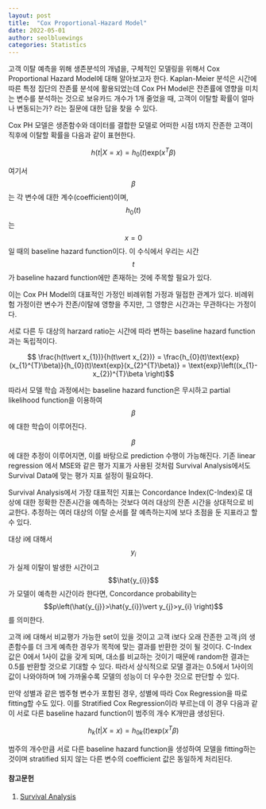 ```yaml
---
layout: post
title:  "Cox Proportional-Hazard Model"
date: 2022-05-01
author: seolbluewings
categories: Statistics
---
```


고객 이탈 예측을 위해 생존분석의 개념을, 구체적인 모델링을 위해서 Cox Proportional Hazard Model에 대해 알아보고자 한다. Kaplan-Meier 분석은 시간에 따른 특정 집단의 잔존률 분석에 활용되었는데 Cox PH Model은 잔존률에 영향을 미치는 변수를 분석하는 것으로 보유카드 개수가 1개 줄었을 때, 고객이 이탈할 확률이 얼마나 변동되는가? 라는 질문에 대한 답을 찾을 수 있다.

Cox PH 모델은 생존함수와 데이터를 결합한 모델로 어떠한 시점 t까지 잔존한 고객이 직후에 이탈할 확률을 다음과 같이 표현한다.

$$ h(t\vert X = x) = h_{0}(t)\text{exp}(x^{T}\beta) $$

여기서 $$\beta$$는 각 변수에 대한 계수(coefficient)이며, $$h_{0}(t)$$는 $$x=0$$일 때의 baseline hazard function이다. 이 수식에서 우리는 시간 $$t$$가 baseline hazard function에만 존재하는 것에 주목할 필요가 있다.

이는 Cox PH Model의 대표적인 가정인 비례위험 가정과 밀접한 관계가 있다. 비례위험 가정이란 변수가 잔존/이탈에 영향을 주지만, 그 영향은 시간과는 무관하다는 가정이다.

서로 다른 두 대상의 harzard ratio는 시간에 따라 변하는 baseline hazard function과는 독립적이다.

$$ \frac{h(t\vert x_{1})}{h(t\vert x_{2})} = \frac{h_{0}(t)\text{exp}(x_{1}^{T}\beta)}{h_{0}(t)\text{exp}(x_{2}^{T}\beta)} = \text{exp}\left((x_{1}-x_{2})^{T}\beta \right)$$

따라서 모델 학습 과정에서는 baseline hazard function은 무시하고 partial likelihood function을 이용하여 $$\beta$$에 대한 학습이 이루어진다.

$$\beta$$에 대한 추정이 이루어지면, 이를 바탕으로 prediction 수행이 가능해진다. 기존 linear regression 에서 MSE와 같은 평가 지표가 사용된 것처럼 Survival Analysis에서도 Survival Data에 맞는 평가 지표 설정이 필요하다.

Survival Analysis에서 가장 대표적인 지표는 Concordance Index(C-Index)로 대상에 대한 정확한 잔존시간을 예측하는 것보다 여러 대상의 잔존 시간을 상대적으로 비교한다. 추정하는 여러 대상의 이탈 순서를 잘 예측하는지에 보다 초점을 둔 지표라고 할 수 있다.

대상 i에 대해서 $$y_{i}$$가 실제 이탈이 발생한 시간이고 $$\hat{y_{i}}$$가 모델이 예측한 시간이라 한다면, Concordance probability는 $$p\left(\hat{y_{j}}>\hat{y_{i}}\vert y_{j}>y_{i} \right)$$ 를 의미한다.

고객 i에 대해서 비교평가 가능한 set이 있을 것이고 고객 i보다 오래 잔존한 고객 j의 생존함수를 더 크게 예측한 경우가 목적에 맞는 결과를 반환한 것이 될 것이다. C-Index 값은 0에서 1사이 값을 갖게 되며, 대소를 비교하는 것이기 때문에 random한 결과는 0.5를 반환할 것으로 기대할 수 있다. 따라서 상식적으로 모델 결과는 0.5에서 1사이의 값이 나와야하며 1에 가까울수록 모델의 성능이 더 우수한 것으로 판단할 수 있다.

만약 성별과 같은 범주형 변수가 포함된 경우, 성별에 따라 Cox Regression을 따로 fitting할 수도 있다. 이를 Stratified Cox Regression이라 부르는데 이 경우 다음과 같이 서로 다른 baseline hazard function이 범주의 개수 K개만큼 생성된다.

$$ h_{k}(t\vert X = x) = h_{0k}(t)\text{exp}(x^{T}\beta) $$

범주의 개수만큼 서로 다른 baseline hazard function을 생성하여 모델을 fitting하는 것이며 stratified 되지 않는 다른 변수의 coefficient 값은 동일하게 처리된다.


#### 참고문헌

1. [Survival Analysis](https://hyperconnect.github.io/2019/10/03/survival-analysis-part3.html)